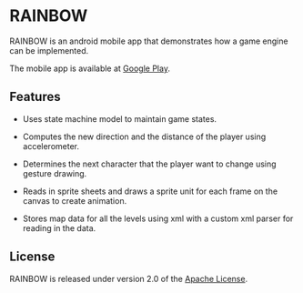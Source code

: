 # RAINBOW

RAINBOW is an android mobile app that demonstrates how a game engine can be implemented.

The mobile app is available at [Google Play].


## Features

- Uses state machine model to maintain game states.

- Computes the new direction and the distance of the player using accelerometer.

- Determines the next character that the player want to change using gesture drawing. 

- Reads in sprite sheets and draws a sprite unit for each frame on the canvas to create animation.   

- Stores map data for all the levels using xml with a custom xml parser for reading in the data.


## License

RAINBOW is released under version 2.0 of the [Apache License].

[Google Play]: https://play.google.com/store/apps/details?id=pohkahkong.game.rainbow
[Apache License]: http://www.apache.org/licenses/LICENSE-2.0